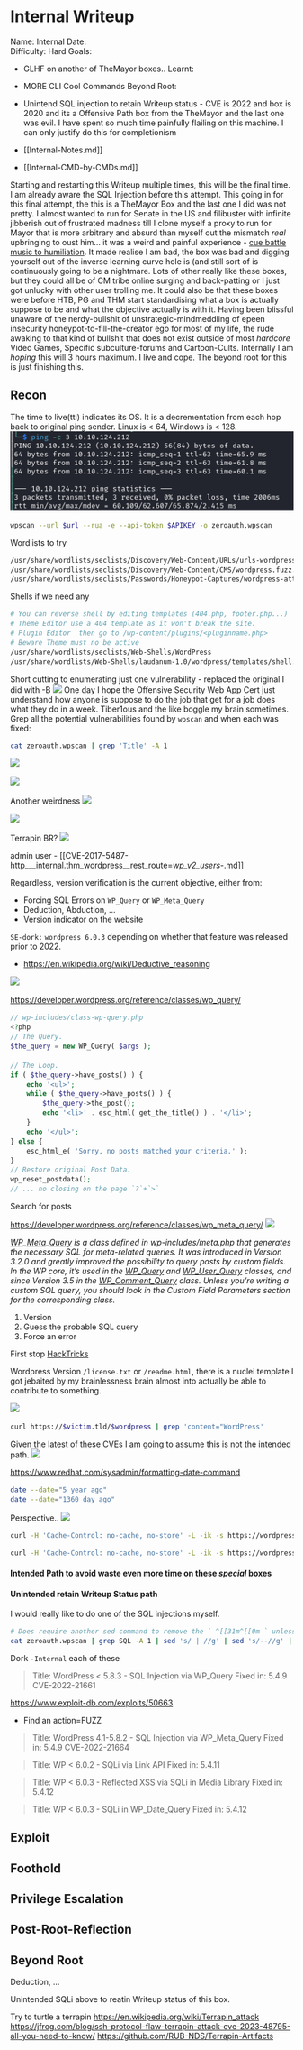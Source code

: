 # Internal Writeup

Name: Internal
Date:  
Difficulty:  Hard
Goals:  
- GLHF on another of TheMayor boxes.. 
Learnt:
- MORE CLI Cool Commands
Beyond Root:
- Unintend SQL injection to retain Writeup status - CVE is 2022 and box is 2020 and its a Offensive Path box from the TheMayor and the last one was evil. I have spent so much time painfully flailing on this machine. I can only justify do this for completionism

- [[Internal-Notes.md]]
- [[Internal-CMD-by-CMDs.md]]

Starting and restarting this Writeup multiple times, this will be the final time. I am already aware the SQL Injection before this attempt. This going in for this final attempt, the this is a TheMayor Box and the last one I did  was not pretty. I almost wanted to run for Senate in the US and filibuster with infinite jibberish out of frustrated madness till I clone myself a proxy to run for Mayor that is more arbitrary and absurd than myself out the mismatch *real* upbringing to oust him... it was a weird and painful experience - [cue battle music to humiliation](https://www.youtube.com/watch?v=ACULtdKEVdY). It made realise I am bad, the box was bad and digging yourself out of the inverse learning curve hole is (and still sort of is continuously going to be a nightmare. Lots of other really like these boxes, but they could all be of CM tribe online surging and back-patting or I just got unlucky with other user trolling me. It could also be that these boxes were before HTB, PG and THM start standardising what a box is actually suppose to be and what the objective actually is with it. Having been blissful unaware of the nerdy-bullshit of unstrategic-mindmeddling of epeen insecurity honeypot-to-fill-the-creator ego for most of my life, the rude awaking to that kind of bullshit that does not exist outside of most *hardcore* Video Games, Specific subculture-forums and Cartoon-Cults. Internally I am *hoping* this will 3 hours maximum.  I live and cope. The beyond root for this is just finishing this. 
## Recon

The time to live(ttl) indicates its OS. It is a decrementation from each hop back to original ping sender. Linux is < 64, Windows is < 128.
![ping](Screenshots/ping.png)


```bash
wpscan --url $url --rua -e --api-token $APIKEY -o zeroauth.wpscan
```

Wordlists to try
```bash
/usr/share/wordlists/seclists/Discovery/Web-Content/URLs/urls-wordpress-3.3.1.txt
/usr/share/wordlists/seclists/Discovery/Web-Content/CMS/wordpress.fuzz.txt
/usr/share/wordlists/seclists/Passwords/Honeypot-Captures/wordpress-attacks-july2014.txt
```

Shells if we need any
```bash
# You can reverse shell by editing templates (404.php, footer.php...)
# Theme Editor use a 404 template as it won't break the site.
# Plugin Editor  then go to /wp-content/plugins/<pluginname.php>
# Beware Theme must no be active 
/usr/share/wordlists/seclists/Web-Shells/WordPress
/usr/share/wordlists/Web-Shells/laudanum-1.0/wordpress/templates/shell.php
```

Short cutting to enumerating just one vulnerability - replaced the original I did with -B 
![](shortcuttoenumeverything.png)
One day I hope the Offensive Security Web App Cert just understand how anyone is suppose to do the job that get for a job does what they do in a week. Tiber1ous and the like boggle my brain sometimes. Grep all the potential vulnerabilities found by `wpscan` and when each was fixed:
```bash
cat zeroauth.wpscan | grep 'Title' -A 1
```

![](justAnotherWPsite.png)

![](domaininthesrcbut.png)

Another weirdness
![](nospider.png)

![](nodomainspider.png)

Terrapin BR?
![](nucleinoetags.png)

admin  user - [[CVE-2017-5487-http___internal.thm_wordpress__rest_route=_wp_v2_users_-.md]]

Regardless, version verification is the current objective, either from:
- Forcing SQL Errors on `WP_Query` or `WP_Meta_Query` 
- Deduction, Abduction, ...
- Version indicator on the website

`SE-dork:`  `wordpress 6.0.3` depending on whether that feature was released prior to 2022.

- https://en.wikipedia.org/wiki/Deductive_reasoning

![](wpversion603releasedate.png)

https://developer.wordpress.org/reference/classes/wp_query/
```php
// wp-includes/class-wp-query.php
<?php
// The Query.
$the_query = new WP_Query( $args );

// The Loop.
if ( $the_query->have_posts() ) {
	echo '<ul>';
	while ( $the_query->have_posts() ) {
		$the_query->the_post();
		echo '<li>' . esc_html( get_the_title() ) . '</li>';
	}
	echo '</ul>';
} else {
	esc_html_e( 'Sorry, no posts matched your criteria.' );
}
// Restore original Post Data.
wp_reset_postdata();
// ... no closing on the page `?`+`>`
```
Search for posts 

https://developer.wordpress.org/reference/classes/wp_meta_query/
![](actuallyhassqlrelatedinformationinthedocumentation.png)

*[WP_Meta_Query](https://developer.wordpress.org/reference/classes/wp_meta_query/) is a class defined in wp-includes/meta.php that generates the necessary SQL for meta-related queries. It was introduced in Version 3.2.0 and greatly improved the possibility to query posts by custom fields. In the WP core, it’s used in the [WP_Query](https://developer.wordpress.org/reference/classes/wp_query/ "Class Reference/WP Query") and [WP_User_Query](https://developer.wordpress.org/reference/classes/wp_user_query/ "Class Reference/WP User Query") classes, and since Version 3.5 in the [WP_Comment_Query](https://developer.wordpress.org/reference/classes/wp_comment_query/ "Class Reference/WP Comment Query") class. Unless you’re writing a custom SQL query, you should look in the *Custom Field Parameters* section for the corresponding class.*



1. Version
2. Guess the probable SQL query
3. Force an error 

First stop [HackTricks](https://book.hacktricks.xyz/network-services-pentesting/pentesting-web/wordpress)

Wordpress Version `/license.txt` or `/readme.html`, there is a nuclei template I got jebaited by my brainlessness brain almost into actually be able to contribute to something.

![](exactWordpressVerson.png)


```bash
curl https://$victim.tld/$wordpress | grep 'content="WordPress'
```

Given the latest of these CVEs I am going to assume this is not the intended path.
![](542islessthanall.png)

https://www.redhat.com/sysadmin/formatting-date-command
```bash
date --date="5 year ago"
date --date="1360 day ago"
```
Perspective.. 
![](dateDATEDATES.png)

```bash
curl -H 'Cache-Control: no-cache, no-store' -L -ik -s https://wordpress.org/support/article/pages/ | grep -E 'wp-content/plugins/' | sed -E 's,href=|src=,THIIIIS,g' | awk -F "THIIIIS" '{print $2}' | cut -d "'" -f2
```

```bash
curl -H 'Cache-Control: no-cache, no-store' -L -ik -s https://wordpress.org/support/article/pages/ | grep http | grep -E '?ver=' | sed -E 's,href=|src=,THIIIIS,g' | awk -F "THIIIIS" '{print $2}' | cut -d "'" -f2
```

#### Intended Path to avoid waste even more time on these *special* boxes

#### Unintended retain Writeup Status path

I would really like to do one of the SQL injections myself.

```bash
# Does require another sed command to remove the ` ^[[31m^[[0m ` unless you copy from post-stdout  
cat zeroauth.wpscan | grep SQL -A 1 | sed 's/ | //g' | sed 's/--//g' | sed 's@\[!\]@@g'
```

Dork  `-Internal` each of these 

> Title: WordPress < 5.8.3 - SQL Injection via WP_Query 
	 Fixed in: 5.4.9
	 CVE-2022-21661

https://www.exploit-db.com/exploits/50663

- Find an action=FUZZ

 > Title: WordPress 4.1-5.8.2 - SQL Injection via WP_Meta_Query
    Fixed in: 5.4.9
    CVE-2022-21664

 > Title: WP < 6.0.2 - SQLi via Link API
    Fixed in: 5.4.11

 > Title: WP < 6.0.3 - Reflected XSS via SQLi in Media Library
    Fixed in: 5.4.12

 > Title: WP < 6.0.3 - SQLi in WP_Date_Query
    Fixed in: 5.4.12

## Exploit

## Foothold

## Privilege Escalation

## Post-Root-Reflection  

## Beyond Root

Deduction, ... 

Unintended SQLi above to reatin Writeup status of this box.

Try to turtle a terrapin
https://en.wikipedia.org/wiki/Terrapin_attack
https://jfrog.com/blog/ssh-protocol-flaw-terrapin-attack-cve-2023-48795-all-you-need-to-know/
https://github.com/RUB-NDS/Terrapin-Artifacts